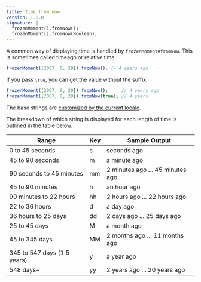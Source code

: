 ```yaml
---
title: Time from now
version: 1.0.0
signature: |
  frozenMoment().fromNow();
  frozenMoment().fromNow(Boolean);
---
```



A common way of displaying time is handled by `frozenMoment#fromNow`. This is sometimes called timeago or relative time.

```javascript
frozenMoment([2007, 0, 29]).fromNow(); // 4 years ago
```

If you pass `true`, you can get the value without the suffix.

```javascript
frozenMoment([2007, 0, 29]).fromNow();     // 4 years ago
frozenMoment([2007, 0, 29]).fromNow(true); // 4 years
```

The base strings are [customized by the current locale](#/customize/relative-time/).

The breakdown of which string is displayed for each length of time is outlined in the table below.

<table class="table table-striped table-bordered">
  <thead>
    <tr>
      <th>Range</th>
      <th>Key</th>
      <th>Sample Output</th>
    </tr>
  </thead>
  <tbody>
    <tr>
      <td>0 to 45 seconds</td>
      <td>s</td>
      <td>seconds ago</td>
    </tr>
    <tr>
      <td>45 to 90 seconds</td>
      <td>m</td>
      <td>a minute ago</td>
    </tr>
    <tr>
      <td>90 seconds to 45 minutes</td>
      <td>mm</td>
      <td>2 minutes ago ... 45 minutes ago</td>
    </tr>
    <tr>
      <td>45 to 90 minutes</td>
      <td>h</td>
      <td>an hour ago</td>
    </tr>
    <tr>
      <td>90 minutes to 22 hours </td>
      <td>hh</td>
      <td>2 hours ago ... 22 hours ago</td>
    </tr>
    <tr>
      <td>22 to 36 hours</td>
      <td>d</td>
      <td>a day ago</td>
    </tr>
    <tr>
      <td>36 hours to 25 days</td>
      <td>dd</td>
      <td>2 days ago ... 25 days ago</td>
    </tr>
    <tr>
      <td>25 to 45 days</td>
      <td>M</td>
      <td>a month ago</td>
    </tr>
    <tr>
      <td>45 to 345 days</td>
      <td>MM</td>
      <td>2 months ago ... 11 months ago</td>
    </tr>
    <tr>
      <td>345 to 547 days (1.5 years)</td>
      <td>y</td>
      <td>a year ago</td>
    </tr>
    <tr>
      <td>548 days+</td>
      <td>yy</td>
      <td>2 years ago ... 20 years ago</td>
    </tr>
  </tbody>
</table>
